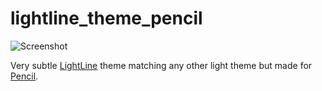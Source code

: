 # lightline_theme_pencil

![Screenshot](https://s3.brnbw.com/Screen-Shot-2016-08-26-15-01-43.png)

Very subtle [LightLine](https://github.com/itchyny/lightline.vim) theme matching any other light theme but made for [Pencil](https://github.com/reedes/vim-colors-pencil).

